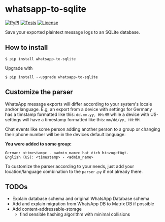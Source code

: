 # whatsapp-to-sqlite
[![PyPI](https://img.shields.io/pypi/v/goodreads-to-sqlite.svg)](https://pypi.org/project/whatsapp-to-sqlite/)
[![Tests](https://github.com/dogsheep/healthkit-to-sqlite/workflows/Test/badge.svg)](https://github.com/dogsheep/healthkit-to-sqlite/actions?query=workflow%3ATest)
[![License](https://img.shields.io/badge/license-Apache%202.0-blue.svg)](https://github.com/skowalak/whatsapp-to-sqlite/blob/master/LICENSE)

Save your exported plaintext message logs to an SQLite database.

## How to install

    $ pip install whatsapp-to-sqlite
    
Upgrade with
    
    $ pip install --upgrade whatsapp-to-sqlite

## Customize the parser

WhatsApp message exports will differ according to your system's locale and/or
language. E.g, an export from a device with settings for Germany has a
timstamp formatted like this: `dd.mm.yy, HH:MM` while a device with US-settings
will have a timestamp formatted like this: `mm/dd/yy, HH:MM`.

Chat events like some person adding another person to a group or changing their
phone number will be in the devices default language:

**You were added to some group:**
```
German: <timestamp> - <admin_name> hat dich hinzugefügt.
English (US): <timestamp> - <admin_name>
```

To customize the parser according to your needs, just add your
location/language combination to the `parser.py` if not already there.

## TODOs

* Explain database schema and original WhatsApp Database schema
* Add and explain migration from WhatsApp DB to Matrix DB if possible
* Add content-addressable-storage
  * find sensible hashing algorithm with minimal collisions
